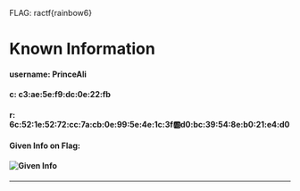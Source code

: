 FLAG: ractf{rainbow6}
# Known Information
#### username: PrinceAli
#### c: c3:ae:5e:f9:dc:0e:22:fb
#### r: 6c:52:1e:52:72:cc:7a:cb:0e:99:5e:4e:1c:3f:ab:d0:bc:39:54:8e:b0:21:e4:d0
#### Given Info on Flag:
#### ![Given Info]()
---
